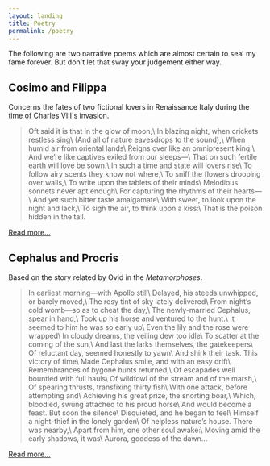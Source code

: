 ```yaml
---
layout: landing
title: Poetry
permalink: /poetry
---
```


The following are two narrative poems which are almost certain to seal my fame forever. But don't let that sway your judgement either way.

## Cosimo and Filippa

Concerns the fates of two fictional lovers in Renaissance Italy during the time of Charles VIII's invasion.

> Oft said it is that in the glow of moon,\\
In blazing night, when crickets restless sing\\
(And all of nature eavesdrops to the sound),\\
When humid air from oriental lands\\
Reigns over like an omnipresent king,\\
And we’re like captives exiled from our sleeps—\\
That on such fertile earth will love be sown.\\
In such a time and state will lovers rise\\
To follow airy scents they know not where,\\
To sniff the flowers drooping over walls,\\
To write upon the tablets of their minds\\
Melodious sonnets never apt enough\\
For capturing the rhythms of their hearts—\\
And yet such bitter taste amalgamate\\
With sweet, to look upon the night and lack,\\
To sigh the air, to think upon a kiss:\\
That is the poison hidden in the tail.

[Read more...](/cosimo-and-filippa.html)

## Cephalus and Procris

Based on the story related by Ovid in the _Metamorphoses_.

> In earliest morning—with Apollo still\\
Delayed, his steeds unwhipped, or barely moved,\\
The rosy tint of sky lately delivered\\
From night’s cold womb—so as to cheat the day,\\
The newly-married Cephalus, spear in hand,\\
Took up his horse and ventured to the hunt.\\
It seemed to him he was so early up\\
Even the lily and the rose were wrapped\\
In cloudy dreams, the veiling dew too idle\\
To scatter at the coming of the sun,\\
And last the larks themselves, the gatekeepers\\
Of reluctant day, seemed honestly to yawn\\
And shirk their task. This victory of time\\
Made Cephalus smile, and with an easy drift\\
Remembrances of bygone hunts returned,\\
Of escapades well bountied with full hauls\\
Of wildfowl of the stream and of the marsh,\\
Of spearing thrusts, transfixing thirty fish\\
With one attack, before attempting and\\
Achieving his great prize, the snorting boar,\\
Which, bloodied, swung attached to his proud horse\\
And would become a feast. But soon the silence\\
Disquieted, and he began to feel\\
Himself a night-thief in the lonely garden\\
Of helpless nature’s house. There was nearby,\\
Apart from him, one other soul awake:\\
Moving amid the early shadows, it was\\
Aurora, goddess of the dawn...

[Read more...](/cephalus-and-procris.html)